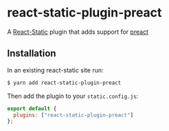 # react-static-plugin-preact

A [React-Static](https://react-static.js.org) plugin that adds support for [preact](https://github.com/developit/preact)

## Installation

In an existing react-static site run:

```bash
$ yarn add react-static-plugin-preact
```

Then add the plugin to your `static.config.js`:

```javascript
export default {
  plugins: ["react-static-plugin-preact"]
};
```